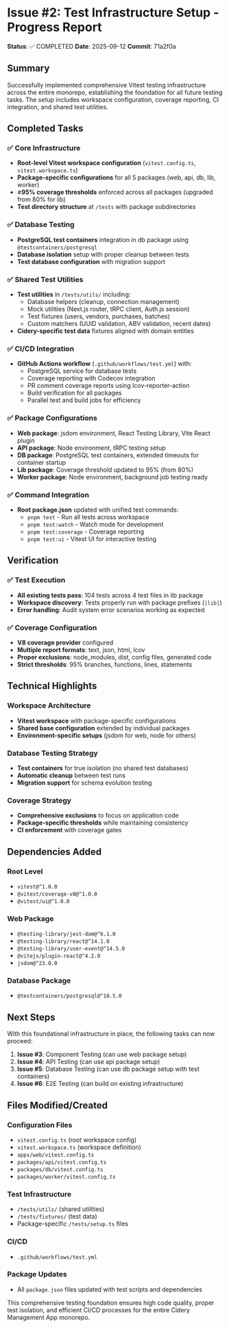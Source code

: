 # Issue #2: Test Infrastructure Setup - Progress Report

**Status**: ✅ COMPLETED
**Date**: 2025-09-12
**Commit**: 71a2f0a

## Summary

Successfully implemented comprehensive Vitest testing infrastructure across the entire monorepo, establishing the foundation for all future testing tasks. The setup includes workspace configuration, coverage reporting, CI integration, and shared test utilities.

## Completed Tasks

### ✅ Core Infrastructure
- **Root-level Vitest workspace configuration** (`vitest.config.ts`, `vitest.workspace.ts`)
- **Package-specific configurations** for all 5 packages (web, api, db, lib, worker)
- **≥95% coverage thresholds** enforced across all packages (upgraded from 80% for lib)
- **Test directory structure** at `/tests` with package subdirectories

### ✅ Database Testing
- **PostgreSQL test containers** integration in db package using `@testcontainers/postgresql`
- **Database isolation** setup with proper cleanup between tests
- **Test database configuration** with migration support

### ✅ Shared Test Utilities
- **Test utilities** in `/tests/utils/` including:
  - Database helpers (cleanup, connection management)
  - Mock utilities (Next.js router, tRPC client, Auth.js session)
  - Test fixtures (users, vendors, purchases, batches)
  - Custom matchers (UUID validation, ABV validation, recent dates)
- **Cidery-specific test data** fixtures aligned with domain entities

### ✅ CI/CD Integration
- **GitHub Actions workflow** (`.github/workflows/test.yml`) with:
  - PostgreSQL service for database tests
  - Coverage reporting with Codecov integration
  - PR comment coverage reports using lcov-reporter-action
  - Build verification for all packages
  - Parallel test and build jobs for efficiency

### ✅ Package Configurations
- **Web package**: jsdom environment, React Testing Library, Vite React plugin
- **API package**: Node environment, tRPC testing setup
- **DB package**: PostgreSQL test containers, extended timeouts for container startup
- **Lib package**: Coverage threshold updated to 95% (from 80%)
- **Worker package**: Node environment, background job testing ready

### ✅ Command Integration
- **Root package.json** updated with unified test commands:
  - `pnpm test` - Run all tests across workspace
  - `pnpm test:watch` - Watch mode for development
  - `pnpm test:coverage` - Coverage reporting
  - `pnpm test:ui` - Vitest UI for interactive testing

## Verification

### ✅ Test Execution
- **All existing tests pass**: 104 tests across 4 test files in lib package
- **Workspace discovery**: Tests properly run with package prefixes (`|lib|`)
- **Error handling**: Audit system error scenarios working as expected

### ✅ Coverage Configuration
- **V8 coverage provider** configured
- **Multiple report formats**: text, json, html, lcov
- **Proper exclusions**: node_modules, dist, config files, generated code
- **Strict thresholds**: 95% branches, functions, lines, statements

## Technical Highlights

### Workspace Architecture
- **Vitest workspace** with package-specific configurations
- **Shared base configuration** extended by individual packages
- **Environment-specific setups** (jsdom for web, node for others)

### Database Testing Strategy
- **Test containers** for true isolation (no shared test databases)
- **Automatic cleanup** between test runs
- **Migration support** for schema evolution testing

### Coverage Strategy
- **Comprehensive exclusions** to focus on application code
- **Package-specific thresholds** while maintaining consistency
- **CI enforcement** with coverage gates

## Dependencies Added

### Root Level
- `vitest@^1.0.0`
- `@vitest/coverage-v8@^1.0.0`
- `@vitest/ui@^1.0.0`

### Web Package
- `@testing-library/jest-dom@^6.1.0`
- `@testing-library/react@^14.1.0`
- `@testing-library/user-event@^14.5.0`
- `@vitejs/plugin-react@^4.2.0`
- `jsdom@^23.0.0`

### Database Package
- `@testcontainers/postgresql@^10.5.0`

## Next Steps

With this foundational infrastructure in place, the following tasks can now proceed:

1. **Issue #3**: Component Testing (can use web package setup)
2. **Issue #4**: API Testing (can use api package setup)
3. **Issue #5**: Database Testing (can use db package setup with test containers)
4. **Issue #6**: E2E Testing (can build on existing infrastructure)

## Files Modified/Created

### Configuration Files
- `vitest.config.ts` (root workspace config)
- `vitest.workspace.ts` (workspace definition)
- `apps/web/vitest.config.ts`
- `packages/api/vitest.config.ts`
- `packages/db/vitest.config.ts`
- `packages/worker/vitest.config.ts`

### Test Infrastructure
- `/tests/utils/` (shared utilities)
- `/tests/fixtures/` (test data)
- Package-specific `/tests/setup.ts` files

### CI/CD
- `.github/workflows/test.yml`

### Package Updates
- All `package.json` files updated with test scripts and dependencies

This comprehensive testing foundation ensures high code quality, proper test isolation, and efficient CI/CD processes for the entire Cidery Management App monorepo.